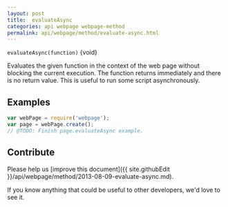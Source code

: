 ```yaml
---
layout: post
title:  evaluateAsync
categories: api webpage webpage-method
permalink: api/webpage/method/evaluate-async.html
---
```


`evaluateAsync(function)` {void}

Evaluates the given function in the context of the web page without blocking the current execution. The function returns immediately and there is no return value. This is useful to run some script asynchronously.

## Examples

```javascript
var webPage = require('webpage');
var page = webPage.create();
// @TODO: Finish page.evaluateAsync example.
```

## Contribute

Please help us [improve this document]({{ site.githubEdit }}/api/webpage/method/2013-08-09-evaluate-async.md).

If you know anything that could be useful to other developers, we'd love to see it.


